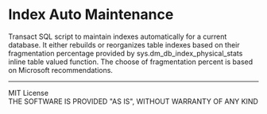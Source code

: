 # Index Auto Maintenance
Transact SQL script to maintain indexes automatically for a current database. It either rebuilds or reorganizes table indexes based on their fragmentation percentage provided by sys.dm_db_index_physical_stats inline table valued function. 
The choose of fragmentation percent is based on Microsoft recommendations.

----
MIT License <br>
THE SOFTWARE IS PROVIDED "AS IS", WITHOUT WARRANTY OF ANY KIND

